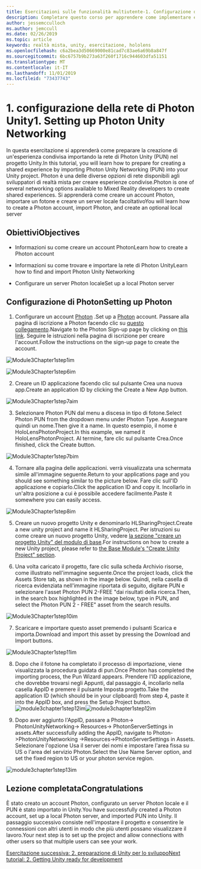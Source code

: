 ```yaml
---
title: Esercitazioni sulle funzionalità multiutente-1. Configurazione della rete di Photon Unity
description: Completare questo corso per apprendere come implementare esperienze condivise multiutente all'interno di un'applicazione HoloLens 2.
author: jessemcculloch
ms.author: jemccull
ms.date: 02/26/2019
ms.topic: article
keywords: realtà mista, unity, esercitazione, hololens
ms.openlocfilehash: c6a2bea3d50669000e81cad7c83ae6a69b8a847f
ms.sourcegitcommit: 6bc6757b9b273a63f260f1716c944603dfa51151
ms.translationtype: MT
ms.contentlocale: it-IT
ms.lasthandoff: 11/01/2019
ms.locfileid: "73437743"
---
```

#  <a name="1-setting-up-photon-unity-networking"></a><span data-ttu-id="704bf-105">1. configurazione della rete di Photon Unity</span><span class="sxs-lookup"><span data-stu-id="704bf-105">1. Setting up Photon Unity Networking</span></span>

<span data-ttu-id="704bf-106">In questa esercitazione si apprenderà come preparare la creazione di un'esperienza condivisa importando la rete di Photon Unity (PUN) nel progetto Unity.</span><span class="sxs-lookup"><span data-stu-id="704bf-106">In this tutorial, you will learn how to prepare for creating a shared experience by importing Photon Unity Networking (PUN) into your Unity project.</span></span> <span data-ttu-id="704bf-107">Photon è una delle diverse opzioni di rete disponibili agli sviluppatori di realtà mista per creare esperienze condivise.</span><span class="sxs-lookup"><span data-stu-id="704bf-107">Photon is one of several networking options available to Mixed Reality developers to create shared experiences.</span></span> <span data-ttu-id="704bf-108">Si apprenderà come creare un account Photon, importare un fotone e creare un server locale facoltativo</span><span class="sxs-lookup"><span data-stu-id="704bf-108">You will learn how to create a Photon account, import Photon, and create an optional local server</span></span>

## <a name="objectives"></a><span data-ttu-id="704bf-109">Obiettivi</span><span class="sxs-lookup"><span data-stu-id="704bf-109">Objectives</span></span>

* <span data-ttu-id="704bf-110">Informazioni su come creare un account Photon</span><span class="sxs-lookup"><span data-stu-id="704bf-110">Learn how to create a Photon account</span></span>

* <span data-ttu-id="704bf-111">Informazioni su come trovare e importare la rete di Photon Unity</span><span class="sxs-lookup"><span data-stu-id="704bf-111">Learn how to find and import Photon Unity Networking</span></span>

* <span data-ttu-id="704bf-112">Configurare un server Photon locale</span><span class="sxs-lookup"><span data-stu-id="704bf-112">Set up a local Photon server</span></span>

  

## <a name="setting-up-photon"></a><span data-ttu-id="704bf-113">Configurazione di Photon</span><span class="sxs-lookup"><span data-stu-id="704bf-113">Setting up Photon</span></span>

1. <span data-ttu-id="704bf-114">Configurare un account [Photon](https://dashboard.photonengine.com//Account/SignUp) .</span><span class="sxs-lookup"><span data-stu-id="704bf-114">Set up a [Photon](https://dashboard.photonengine.com//Account/SignUp) account.</span></span> <span data-ttu-id="704bf-115">Passare alla pagina di iscrizione a Photon facendo clic su [questo collegamento](https://dashboard.photonengine.com//Account/SignUp).</span><span class="sxs-lookup"><span data-stu-id="704bf-115">Navigate to the Photon Sign-up page by clicking on [this link](https://dashboard.photonengine.com//Account/SignUp).</span></span> <span data-ttu-id="704bf-116">Seguire le istruzioni nella pagina di iscrizione per creare l'account.</span><span class="sxs-lookup"><span data-stu-id="704bf-116">Follow the instructions on the sign-up page to create the account.</span></span> 
   

![Module3Chapter1step1im](images/module3chapter1step1im.PNG)

![Module3Chapter1step6im](images/module3chapter1step6im.PNG)

2. <span data-ttu-id="704bf-119">Creare un ID applicazione facendo clic sul pulsante Crea una nuova app.</span><span class="sxs-lookup"><span data-stu-id="704bf-119">Create an application ID by clicking the Create a New App button.</span></span>

![Module3Chapter1step7aim](images/module3chapter1step7aim.PNG)

3. <span data-ttu-id="704bf-121">Selezionare Photon PUN dal menu a discesa in tipo di fotone.</span><span class="sxs-lookup"><span data-stu-id="704bf-121">Select Photon PUN from the dropdown menu under Photon Type.</span></span> <span data-ttu-id="704bf-122">Assegnare quindi un nome.</span><span class="sxs-lookup"><span data-stu-id="704bf-122">Then give it a name.</span></span> <span data-ttu-id="704bf-123">In questo esempio, il nome è HoloLensPhotonProject.</span><span class="sxs-lookup"><span data-stu-id="704bf-123">In this example, we named it HoloLensPhotonProject.</span></span> <span data-ttu-id="704bf-124">Al termine, fare clic sul pulsante Crea.</span><span class="sxs-lookup"><span data-stu-id="704bf-124">Once finished, click the Create button.</span></span>

![Module3Chapter1step7bim](images/module3chapter1step7bim.PNG)

4. <span data-ttu-id="704bf-126">Tornare alla pagina delle applicazioni. verrà visualizzata una schermata simile all'immagine seguente.</span><span class="sxs-lookup"><span data-stu-id="704bf-126">Return to your applications page and you should see something similar to the picture below.</span></span> <span data-ttu-id="704bf-127">Fare clic sull'ID applicazione e copiarlo.</span><span class="sxs-lookup"><span data-stu-id="704bf-127">Click the application ID and copy it.</span></span> <span data-ttu-id="704bf-128">Incollarlo in un'altra posizione a cui è possibile accedere facilmente.</span><span class="sxs-lookup"><span data-stu-id="704bf-128">Paste it somewhere you can easily access.</span></span>  

![Module3Chapter1step8im](images/module3chapter1step8im.PNG)

5. <span data-ttu-id="704bf-130">Creare un nuovo progetto Unity e denominarlo HLSharingProject.</span><span class="sxs-lookup"><span data-stu-id="704bf-130">Create a new unity project and name it HLSharingProject.</span></span> <span data-ttu-id="704bf-131">Per istruzioni su come creare un nuovo progetto Unity, vedere [la sezione "creare un progetto Unity" del modulo di base](https://docs.microsoft.com//windows/mixed-reality/mrlearning-base-ch1#create-new-unity-project).</span><span class="sxs-lookup"><span data-stu-id="704bf-131">For instructions on how to create a new Unity project, please refer to [the Base Module's "Create Unity Project" section](https://docs.microsoft.com//windows/mixed-reality/mrlearning-base-ch1#create-new-unity-project).</span></span> 

6. <span data-ttu-id="704bf-132">Una volta caricato il progetto, fare clic sulla scheda Archivio risorse, come illustrato nell'immagine seguente.</span><span class="sxs-lookup"><span data-stu-id="704bf-132">Once the project loads, click the Assets Store tab, as shown in the image below.</span></span> <span data-ttu-id="704bf-133">Quindi, nella casella di ricerca evidenziata nell'immagine riportata di seguito, digitare PUN e selezionare l'asset Photon PUN 2-FREE "dai risultati della ricerca.</span><span class="sxs-lookup"><span data-stu-id="704bf-133">Then, in the search box highlighted in the image below, type in PUN, and select the Photon PUN 2 - FREE" asset from the search results.</span></span> 

![Module3Chapter1step10im](images/module3chapter1step10im.PNG)

7. <span data-ttu-id="704bf-135">Scaricare e importare questo asset premendo i pulsanti Scarica e importa.</span><span class="sxs-lookup"><span data-stu-id="704bf-135">Download and import this asset by pressing the Download and Import buttons.</span></span>

![Module3Chapter1step11im](images/module3chapter1step11im.PNG)

8. <span data-ttu-id="704bf-137">Dopo che il fotone ha completato il processo di importazione, viene visualizzata la procedura guidata di pun.</span><span class="sxs-lookup"><span data-stu-id="704bf-137">Once Photon has completed the importing process, the Pun Wizard appears.</span></span> <span data-ttu-id="704bf-138">Prendere l'ID applicazione, che dovrebbe trovarsi negli Appunti, dal passaggio 4, incollarlo nella casella AppID e premere il pulsante Imposta progetto.</span><span class="sxs-lookup"><span data-stu-id="704bf-138">Take the application ID (which should be in your clipboard) from step 4, paste it into the AppID box, and press the Setup Project button.</span></span> 
<span data-ttu-id="704bf-139">![module3chapter1step12im](images/module3chapter1step12im.PNG)</span><span class="sxs-lookup"><span data-stu-id="704bf-139">![module3chapter1step12im](images/module3chapter1step12im.PNG)</span></span>

9. <span data-ttu-id="704bf-140">Dopo aver aggiunto l'AppID, passare a Photon-> PhotonUnityNetworking-> Resources-> PhotonServerSettings in assets.</span><span class="sxs-lookup"><span data-stu-id="704bf-140">After successfully adding the AppID, navigate to Photon->PhotonUnityNetworking ->Resources->PhotonServerSettings in Assets.</span></span> <span data-ttu-id="704bf-141">Selezionare l'opzione Usa il server dei nomi e impostare l'area fissa su US o l'area del servizio Photon.</span><span class="sxs-lookup"><span data-stu-id="704bf-141">Select the Use Name Server option, and set the fixed region to US or your photon service region.</span></span>

![module3chapter1step13im](images/module3chapter1step13im.PNG)

## <a name="congratulations"></a><span data-ttu-id="704bf-143">Lezione completata</span><span class="sxs-lookup"><span data-stu-id="704bf-143">Congratulations</span></span>

<span data-ttu-id="704bf-144">È stato creato un account Photon, configurato un server Photon locale e il PUN è stato importato in Unity.</span><span class="sxs-lookup"><span data-stu-id="704bf-144">You have successfully created a Photon account, set up a local Photon server, and imported PUN into Unity.</span></span> <span data-ttu-id="704bf-145">Il passaggio successivo consiste nell'impostare il progetto e consentire le connessioni con altri utenti in modo che più utenti possano visualizzare il lavoro.</span><span class="sxs-lookup"><span data-stu-id="704bf-145">Your next step is to set up the project and allow connections with other users so that multiple users can see your work.</span></span> 

<span data-ttu-id="704bf-146">[Esercitazione successiva: 2. preparazione di Unity per lo sviluppo](mrlearning-sharing(photon)-ch2.md)</span><span class="sxs-lookup"><span data-stu-id="704bf-146">[Next tutorial: 2. Getting Unity ready for development](mrlearning-sharing(photon)-ch2.md)</span></span>

